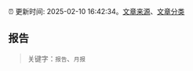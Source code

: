 :alarm_clock: 更新时间: 2025-02-10 16:42:34。[文章来源](/README.md)、[文章分类](/TAGS.md)

## 报告


> 关键字：`报告`、`月报`




